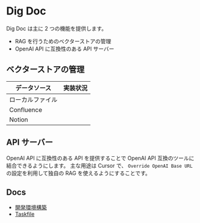 # Dig Doc

Dig Doc は主に 2 つの機能を提供します。

- RAG を行うためのベクターストアの管理
- OpenAI API に互換性のある API サーバー

## ベクターストアの管理

| データソース | 実装状況 |
| --- | --- |
| ローカルファイル | |
| Confluence | |
| Notion | |

## API サーバー

OpenAI API に互換性のある API を提供することで OpenAI API 互換のツールに結合できるようにします。
主な用途は Cursor で、 `Override OpenAI Base URL` の設定を利用して独自の RAG を使えるようにすることです。

## Docs

- [開発環境構築](docs/開発環境構築.md)
- [Taskfile](docs/taskfile.md)
